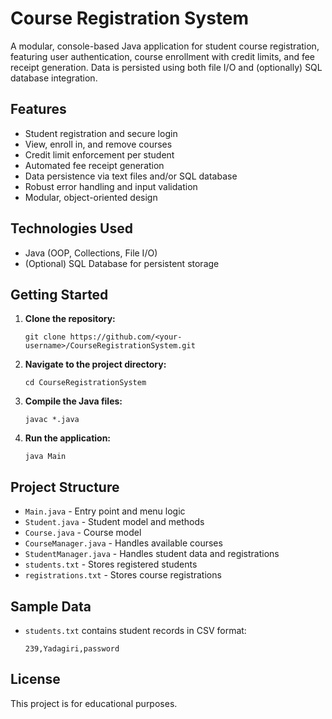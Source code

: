 # Course Registration System

A modular, console-based Java application for student course registration, featuring user authentication, course enrollment with credit limits, and fee receipt generation. Data is persisted using both file I/O and (optionally) SQL database integration.

## Features

- Student registration and secure login
- View, enroll in, and remove courses
- Credit limit enforcement per student
- Automated fee receipt generation
- Data persistence via text files and/or SQL database
- Robust error handling and input validation
- Modular, object-oriented design

## Technologies Used

- Java (OOP, Collections, File I/O)
- (Optional) SQL Database for persistent storage

## Getting Started

1. **Clone the repository:**
   ```
   git clone https://github.com/<your-username>/CourseRegistrationSystem.git
   ```
2. **Navigate to the project directory:**
   ```
   cd CourseRegistrationSystem
   ```
3. **Compile the Java files:**
   ```
   javac *.java
   ```
4. **Run the application:**
   ```
   java Main
   ```

## Project Structure

- `Main.java` - Entry point and menu logic
- `Student.java` - Student model and methods
- `Course.java` - Course model
- `CourseManager.java` - Handles available courses
- `StudentManager.java` - Handles student data and registrations
- `students.txt` - Stores registered students
- `registrations.txt` - Stores course registrations

## Sample Data

- `students.txt` contains student records in CSV format:
  ```
  239,Yadagiri,password
  ```

## License

This project is for educational purposes.